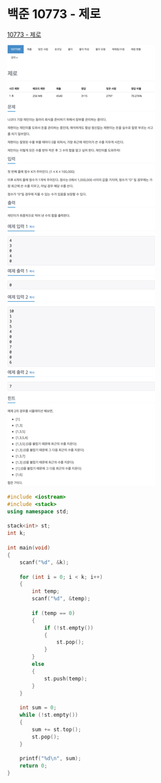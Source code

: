 # 백준 10773 - 제로

[10773 - 제로](https://www.acmicpc.net/problem/10773)

![](10773m.png)

```cpp
#include <iostream>
#include <stack>
using namespace std;

stack<int> st;
int k;

int main(void)
{
    scanf("%d", &k);

    for (int i = 0; i < k; i++)
    {
        int temp;
        scanf("%d", &temp);

        if (temp == 0)
        {
            if (!st.empty())
            {
                st.pop();
            }
        }
        else
        {
            st.push(temp);
        }
    }

    int sum = 0;
    while (!st.empty())
    {
        sum += st.top();
        st.pop();
    }

    printf("%d\n", sum);
    return 0;
}
```
